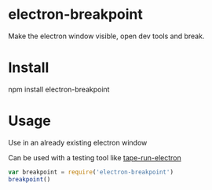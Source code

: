 # electron-breakpoint

Make the electron window visible, open dev tools and break.

# Install

npm install electron-breakpoint

# Usage

Use in an already existing electron window

Can be used with a testing tool like [tape-run-electron](https://github.com/JamesKyburz/tape-run-electron)

``` js
var breakpoint = require('electron-breakpoint')
breakpoint()
```
